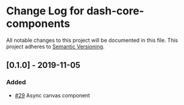 # Change Log for dash-core-components
All notable changes to this project will be documented in this file.
This project adheres to [Semantic Versioning](http://semver.org/).

## [0.1.0] - 2019-11-05
### Added
- [#29](https://github.com/plotly/dash-canvas/pull/29) Async canvas component